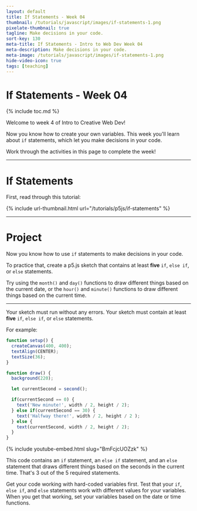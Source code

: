 ```yaml
---
layout: default
title: If Statements - Week 04
thumbnail: /tutorials/javascript/images/if-statements-1.png
pixelate-thumbnail: true
tagline: Make decisions in your code.
sort-key: 130
meta-title: If Statements - Intro to Web Dev Week 04
meta-description: Make decisions in your code.
meta-image: /tutorials/javascript/images/if-statements-1.png
hide-video-icon: true
tags: [teaching]
---
```


# If Statements - Week 04

{% include toc.md %}

Welcome to week 4 of Intro to Creative Web Dev!

Now you know how to create your own variables. This week you'll learn about `if` statements, which let you make decisions in your code.

Work through the activities in this page to complete the week!

---

# If Statements

First, read through this tutorial:

{% include url-thumbnail.html url="/tutorials/p5js/if-statements" %}

---

# Project

Now you know how to use `if` statements to make decisions in your code.

To practice that, create a p5.js sketch that contains at least **five** `if`, `else if`, or `else` statements.

Try using the `month()` and `day()` functions to draw different things based on the current date, or the `hour()` and `minute()` functions to draw different things based on the current time.

---

Your sketch must run without any errors. Your sketch must contain at least **five** `if`, `else if`, or `else` statements.

For example:

```javascript
function setup() {
  createCanvas(400, 400);
  textAlign(CENTER);
  textSize(36);
}

function draw() {
  background(220);

  let currentSecond = second();

  if(currentSecond == 0) {
    text('New minute!', width / 2, height / 2);
  } else if(currentSecond == 30) {
    text('Halfway there!', width / 2, height / 2 );
  } else {
    text(currentSecond, width / 2, height / 2);
  }
}
```

{% include youtube-embed.html slug="BmFcjcUOZzk" %}

This code contains an `if` statement, an `else if` statement, and an `else` statement that draws different things based on the seconds in the current time. That's 3 out of the 5 required statements.

Get your code working with hard-coded variables first. Test that your `if`, `else if`, and `else` statements work with different values for your variables. When you get that working, set your variables based on the date or time functions.
